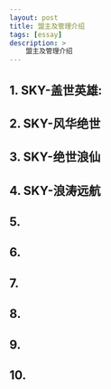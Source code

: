 ```yaml
---
layout: post
title: 盟主及管理介绍
tags: [essay]
description: >
    盟主及管理介绍
---
```


## 1. SKY-盖世英雄:

## 2. SKY-风华绝世

## 3. SKY-绝世浪仙

## 4. SKY-浪涛远航

## 5. 

## 6.

## 7.

## 8.

## 9.

## 10.

